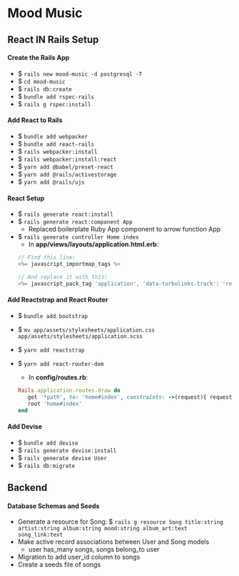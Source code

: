# Mood Music

## React IN Rails Setup

#### Create the Rails App
- $ `rails new mood-music -d postgresql -T`
- $ `cd mood-music`
- $ `rails db:create`
- $ `bundle add rspec-rails`
- $ `rails g rspec:install`

#### Add React to Rails
- $ `bundle add webpacker`
- $ `bundle add react-rails`
- $ `rails webpacker:install`
- $ `rails webpacker:install:react`
- $ `yarn add @babel/preset-react`
- $ `yarn add @rails/activestorage`
- $ `yarn add @rails/ujs`

#### React Setup
- $ `rails generate react:install`
- $ `rails generate react:component App`
   - Replaced boilerplate Ruby App component to arrow function App
- $ `rails generate controller Home index`
   - In **app/views/layouts/application.html.erb**:
   ```javascript
   // Find this line:
   <%= javascript_importmap_tags %>

   // And replace it with this:
   <%= javascript_pack_tag 'application', 'data-turbolinks-track': 'reload' %>
   ```

#### Add Reactstrap and React Router
- $ `bundle add bootstrap`
- $ `mv app/assets/stylesheets/application.css app/assets/stylesheets/application.scss`
- $ `yarn add reactstrap`

- $ `yarn add react-router-dom`
   - In **config/routes.rb**:
   ```ruby
   Rails.application.routes.draw do
      get '*path', to: 'home#index', constraints: ->(request){ request.format.html? }
      root 'home#index'
   end
   ```

#### Add Devise
- $ `bundle add devise`
- $ `rails generate devise:install`
- $ `rails generate devise User`
- $ `rails db:migrate`


## Backend

#### Database Schemas and Seeds
- Generate a resource for Song:
$ `rails g resource Song title:string artist:string album:string mood:string album_art:text song_link:text`
- Make active record associations between User and Song models
   - user has_many songs, songs belong_to user
- Migration to add user_id column to songs
- Create a seeds file of songs
